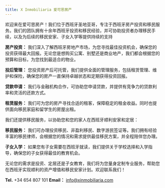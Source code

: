 ```yaml
---
title: X Inmobiliaria 爱可思房产
---
```


欢迎来在爱可思房产！我们位于西班牙圣地亚哥，专注于西班牙房产投资和移民服务。我们的团队拥有十余年西班牙投资和移民经验，并可协助投资者办理移民手续，以及为后续的移民安家、子女入学等提供持续的支持

**房产投资：** 我们深入了解西班牙房地产市场，为您寻找最佳投资机会，确保您的投资获得最大回报。无论您是想购买公寓、别墅还是商业地产，我们都会根据您的预算和目标，为您找到最适合的物业。

**投后管理：** 您投资房产后可托管，我们提供全面的管理服务，包括租赁管理、维护和保险，确保您的房产一直保持卓越状态和定期获得投资回报。

**贷款申请：** 我们与金融机构合作，可协助您申请贷款，并提供有竞争力的贷款利率和灵活的还款方式。

**租赁服务：** 我们可为您的房产寻找合适的租客，保障稳定的租金收益。同时也提供面向移民家庭和留学生的房屋出租。

我们还提供移民服务，以协助您和您的家人在西班牙顺利安家和定居：

**移民服务：** 我们可办理投资移民、非盈利移民、数字游民签证等。我们拥有经验丰富的移民律师，会根据您的情况和需求提供最佳移民方案，并全程陪伴您办理。

**子女入学：** 如果您有子女需要在西班牙就读，我们提供关于学校选择和入学指导，确保您的子女获得最佳的教育机会。

无论您的需求是投资、定居还是子女教育，我们将为您量身定制专业服务，帮助您在西班牙实现顺利的资产增值和移民安家计划。欢迎联系我们！

**Tel.** +34 654 807 101
**Email：** info@xinmobiliaria.com
